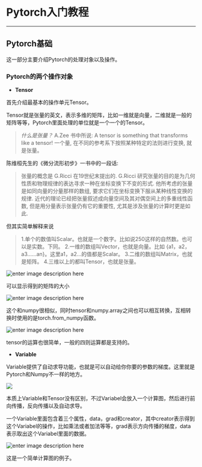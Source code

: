 # Pytorch入门教程
---
## Pytorch基础

这一部分主要介绍Pytorch的处理对象以及操作。

### Pytorch的两个操作对象

- **Tensor**

首先介绍最基本的操作单元Tensor。



Tensor就是张量的英文，表示多维的矩阵，比如一维就是向量，二维就是一般的矩阵等等，Pytorch里面处理的单位就是一个一个的Tensor。

>*什么是张量？*
>A.Zee 书中所说: A tensor is something that transforms like a tensor! 一个量, 在不同的参考系下按照某种特定的法则进行变换, 就是张量。

陈维桓先生的《微分流形初步》一书中的一段话: 
>张量的概念是 G.Ricci 在19世纪末提出的. G.Ricci 研究张量的目的是为几何性质和物理规律的表达寻求一种在坐标变换下不变的形式. 他所考虑的张量是如同向量的分量那样的数组, 要求它们在坐标变换下服从某种线性变换的规律. 近代的理论已经把张量叙述成向量空间及其对偶空间上的多重线性函数, 但是用分量表示张量仍有它的重要性, 尤其是涉及张量的计算时更是如此.

但其实简单解释来说

>1.单个的数值叫Scalar。也就是一个数字。比如说250这样的自然数。也可以是实数。下同。
>2.一维的数组叫Vector，也就是向量。比如 {a1，a2，a3......an}。这里a1，a2...的值都是Scalar。
>3.二维的数组叫Matrix，也就是矩阵。
>4.三维以上的都叫Tensor，也就是张量。


![enter image description here](http://www.pytorchtutorial.com/wp-content/uploads/2017/08/v2-4c093b32ab59d56ca26440b942fa6215_b.png)


可以显示得到的矩阵的大小


![enter image description here](http://www.pytorchtutorial.com/wp-content/uploads/2017/08/v2-72e758e228c3314733bd9eef972bbdb2_b.png)


这个和numpy很相似，同时tensor和numpy.array之间也可以相互转换，互相转换时使用的是torch.from_numpy函数。


![enter image description here](http://www.pytorchtutorial.com/wp-content/uploads/2017/08/v2-f020a94db323dc7b71596500b67eeb40_b.png)


tensor的运算也很简单，一般的四则运算都是支持的。


- **Variable**

Variable提供了自动求导功能，也就是可以自动给你你要的参数的梯度。这里就是Pytorch和Numpy不一样的地方。


![](http://www.pytorchtutorial.com/wp-content/uploads/2017/08/v2-a2c1dcd138cc355c4f752260cb11eded_b.png)


本质上Variable和Tensor没有区别，不过Variabel会放入一个计算图，然后进行前向传播，反向传播以及自动求导。

一个Variable里面包含着三个属性，data，grad和creator，其中creator表示得到这个Variabel的操作，比如乘法或者加法等等，grad表示方向传播的梯度，data表示取出这个Variabel里面的数据。


![enter image description here](http://www.pytorchtutorial.com/wp-content/uploads/2017/08/v2-24999ca565f12d1cb665bc49d3c983c1_b.png)


这是一个简单计算图的例子。
